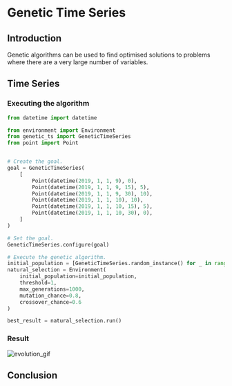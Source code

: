 # Genetic Time Series

## Introduction

Genetic algorithms can be used to find optimised solutions to problems
where there are a very large number of variables.
 
## Time Series

### Executing the algorithm

```python
from datetime import datetime

from environment import Environment
from genetic_ts import GeneticTimeSeries
from point import Point


# Create the goal.
goal = GeneticTimeSeries(
    [
        Point(datetime(2019, 1, 1, 9), 0),
        Point(datetime(2019, 1, 1, 9, 15), 5),
        Point(datetime(2019, 1, 1, 9, 30), 10),
        Point(datetime(2019, 1, 1, 10), 10),
        Point(datetime(2019, 1, 1, 10, 15), 5),
        Point(datetime(2019, 1, 1, 10, 30), 0),
    ]
)

# Set the goal.
GeneticTimeSeries.configure(goal)

# Execute the genetic algorithm.
initial_population = [GeneticTimeSeries.random_instance() for _ in range(100)]
natural_selection = Environment(
    initial_population=initial_population,
    threshold=1,
    max_generations=1000,
    mutation_chance=0.8,
    crossover_chance=0.6
)

best_result = natural_selection.run()
```

### Result

![evolution_gif]

## Conclusion
 
 
[evolution_gif]: evolution.gif "evolution_gif"
 
